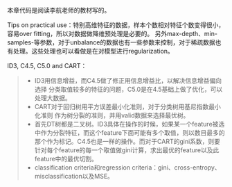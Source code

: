 本章代码是阅读李航老师的教材写的。

Tips on practical use：特别高维特征的数据，样本个数相对特征个数变得很小，容易over fitting，所以对数据做降维预处理是必要的。
另外max-depth、min-samples-等参数，对于unbalance的数据也有一些参数来控制，对于稀疏数据也有处理。这些处理也可以看做是在对模型进行regularization。

ID3, C4.5, C5.0 and CART：
>* ID3用信息增益，而C4.5做了修正用信息增益比，以解决信息增益偏向选择 分类取值较多的特征的问题，C5.0是在4.5基础上做了优化，可以处理大数据。
>* CART对于回归树用平方误差最小化准则，对于分类树用基尼指数最小化准则 作为树分裂的准则，并用valid数据来选择最优树。
>* 首先DT树都是二叉树。ID3具体在操作的时候，如果某一个feature被选中作为分裂特征，而这个feature下面可能有多个取值，则以数目最多的那个作为标记。C4.5也是一样的操作。而对于CART的gini系数，则要针对每个feature的每一个取值做gini计算，求出最优的feature以及此feature中的最优切割。
>* classification criteria和regression criteria：gini、cross-entropy、misclassification以及MSE。
